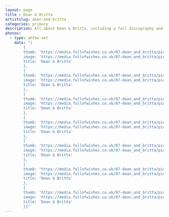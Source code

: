 ```yaml
---
layout: page
title : Dean & Britta
artistslug: dean-and-britta
categories: primary
description: All about Dean & Britta, including a full discography and a collection of shows with photos and other memorabilia
photos:
  - type: ahfow-set
    data: "[
        {
        thumb: 'https://media.fullofwishes.co.uk/07-dean_and_britta/pictures/deanandbritta_thumb.jpg',
        image: 'https://media.fullofwishes.co.uk/07-dean_and_britta/pictures/deanandbritta.jpg',
        title: 'Dean & Britta'
        },
        {
        thumb: 'https://media.fullofwishes.co.uk/07-dean_and_britta/pictures/dean-brita-magnet2009_thumb.jpg',
        image: 'https://media.fullofwishes.co.uk/07-dean_and_britta/pictures/dean-brita-magnet2009.jpg',
        title: 'Dean & Britta'
        },
        {
        thumb: 'https://media.fullofwishes.co.uk/07-dean_and_britta/pictures/1186060641_thumb.jpg',
        image: 'https://media.fullofwishes.co.uk/07-dean_and_britta/pictures/1186060641.jpg',
        title: 'Dean & Britta'
        },
        {
        thumb: 'https://media.fullofwishes.co.uk/07-dean_and_britta/pictures/1186060859_thumb.jpg',
        image: 'https://media.fullofwishes.co.uk/07-dean_and_britta/pictures/1186060859.jpg',
        title: 'Dean & Britta'
        },
        {
        thumb: 'https://media.fullofwishes.co.uk/07-dean_and_britta/pictures/britta-watches_thumb.jpg',
        image: 'https://media.fullofwishes.co.uk/07-dean_and_britta/pictures/britta-watches.jpg',
        title: 'Dean & Britta'
        },
        {
        thumb: 'https://media.fullofwishes.co.uk/07-dean_and_britta/pictures/dean_and_britta_promo_2007_thumb.jpg',
        image: 'https://media.fullofwishes.co.uk/07-dean_and_britta/pictures/dean_and_britta_promo_2007.jpg',
        title: 'Dean & Britta'
        },
        {
        thumb: 'https://media.fullofwishes.co.uk/07-dean_and_britta/pictures/tim-underwood.com_db6_thumb.jpg',
        image: 'https://media.fullofwishes.co.uk/07-dean_and_britta/pictures/tim-underwood.com_db6.jpg',
        title: 'Dean & Britta'
        }]"
---
```


